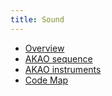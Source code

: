 ```yaml
---
title: Sound
---
```


-   [Overview](Sound/Overview.md)
-   [AKAO sequence](Sound/AKAO_sequence.md)
-   [AKAO instruments](Sound/AKAO_instruments.md)
-   [Code Map](Sound/Code_Map.md)
